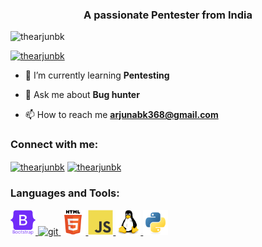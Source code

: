<h3 align="center">A passionate Pentester from India</h3>

<p align="left"> <img src="https://komarev.com/ghpvc/?username=thearjunbk&label=Profile%20views&color=0e75b6&style=flat" alt="thearjunbk" /> </p>

<p align="left"> <a href="https://twitter.com/thearjunbk" target="blank"><img src="https://img.shields.io/twitter/follow/thearjunbk?logo=twitter&style=for-the-badge" alt="thearjunbk" /></a> </p>

- 🌱 I’m currently learning **Pentesting**

- 💬 Ask me about **Bug hunter**

- 📫 How to reach me **arjunabk368@gmail.com**

<h3 align="left">Connect with me:</h3>
<p align="left">
<a href="https://twitter.com/thearjunbk" target="blank"><img align="center" src="https://raw.githubusercontent.com/rahuldkjain/github-profile-readme-generator/master/src/images/icons/Social/twitter.svg" alt="thearjunbk" height="30" width="40" /></a>
<a href="https://instagram.com/thearjunbk" target="blank"><img align="center" src="https://raw.githubusercontent.com/rahuldkjain/github-profile-readme-generator/master/src/images/icons/Social/instagram.svg" alt="thearjunbk" height="30" width="40" /></a>
</p>

<h3 align="left">Languages and Tools:</h3>
<p align="left"> <a href="https://getbootstrap.com" target="_blank" rel="noreferrer"> <img src="https://raw.githubusercontent.com/devicons/devicon/master/icons/bootstrap/bootstrap-plain-wordmark.svg" alt="bootstrap" width="40" height="40"/> </a> <a href="https://git-scm.com/" target="_blank" rel="noreferrer"> <img src="https://www.vectorlogo.zone/logos/git-scm/git-scm-icon.svg" alt="git" width="40" height="40"/> </a> <a href="https://www.w3.org/html/" target="_blank" rel="noreferrer"> <img src="https://raw.githubusercontent.com/devicons/devicon/master/icons/html5/html5-original-wordmark.svg" alt="html5" width="40" height="40"/> </a> <a href="https://developer.mozilla.org/en-US/docs/Web/JavaScript" target="_blank" rel="noreferrer"> <img src="https://raw.githubusercontent.com/devicons/devicon/master/icons/javascript/javascript-original.svg" alt="javascript" width="40" height="40"/> </a> <a href="https://www.linux.org/" target="_blank" rel="noreferrer"> <img src="https://raw.githubusercontent.com/devicons/devicon/master/icons/linux/linux-original.svg" alt="linux" width="40" height="40"/> </a> <a href="https://www.python.org" target="_blank" rel="noreferrer"> <img src="https://raw.githubusercontent.com/devicons/devicon/master/icons/python/python-original.svg" alt="python" width="40" height="40"/> </a> </p>

